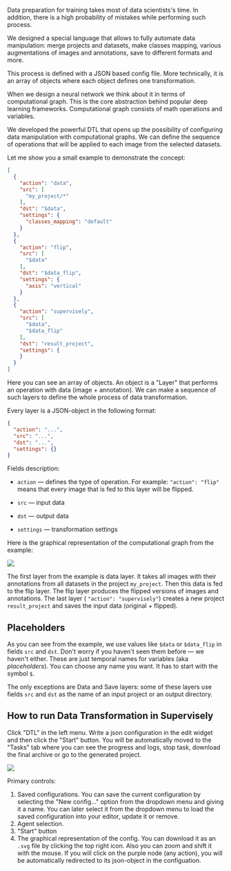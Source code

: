 Data preparation for training takes most of data scientists's time. In addition, there is a high probability of mistakes while performing such process.

We designed a special language that allows to fully automate data manipulation: merge projects and datasets, make classes mapping, various augmentations of images and annotations, save to different formats and more.

This process is defined with a JSON based config file. More technically, it is an array of objects where each object defines one transformation.

When we design a neural network we think about it in terms of computational graph. This is the core abstraction behind popular deep learning frameworks. Computational graph consists of math operations and variables.

We developed the powerful DTL that opens up the possibility of configuring data manipulation with computational graphs. We can define the sequence of operations that will be applied to each image from the selected datasets.

Let me show you a small example to demonstrate the concept:

```json
[
  {
    "action": "data",
    "src": [
      "my_project/*"
    ],
    "dst": "$data",
    "settings": {
      "classes_mapping": "default"
    }
  },
  {
    "action": "flip",
    "src": [
      "$data"
    ],
    "dst": "$data_flip",
    "settings": {
      "axis": "vertical"
    }
  },
  {
    "action": "supervisely",
    "src": [
      "$data",
      "$data_flip"
    ],
    "dst": "result_project",
    "settings": {
    }
  }
]
```

Here you can see an array of objects. An object is a "Layer" that performs an operation with data (image + annotation). We can make a sequence of such layers to define the whole process of data transformation.

Every layer is a JSON-object in the following format:

```json
{
  "action": "...",
  "src": "...",
  "dst": "...",
  "settings": {}
}
```

Fields description:

* `action` — defines the type of operation. For example: ```"action": "flip"``` means that every image that is fed to this layer will be flipped.

* `src` — input data

* `dst` — output data

* `settings` — transformation settings

Here is the graphical representation of the computational graph from the example:

![](../../assets/legacy/all_images/exp_001.png)

The first layer from the example is data layer. It takes all images with their annotations from all datasets in the project `my_project`. Then this data is fed to the flip layer. The flip layer produces the flipped versions of images and annotations. The last layer ( `"action": "supervisely"`) creates a new project `result_project` and saves the input data (original + flipped).


## Placeholders

As you can see from the example, we use values like `$data` or `$data_flip` in fields `src` and `dst`. Don't worry if you haven't seen them before — we haven't either. These are just temporal names for variables (aka *placeholders*). You can choose any name you want. It has to start with the symbol `$`.

The only exceptions are Data and Save layers: some of these layers use fields `src` and `dst` as the name of an input project or an output directory.

## How to run Data Transformation in Supervisely

Click "DTL" in the left menu. Write a json configuration in the edit widget and then click the "Start" button. You will be automatically moved to the "Tasks" tab where you can see the progress and logs, stop task, download the final archive or go to the generated project.

![](intro/ui.png)

Primary controls:

1. Saved configurations. You can save the current configuration by selecting the "New config..." option from the dropdown menu and giving it a name. You can later select it from the dropdown menu to load the saved configuration into your editor, update it or remove.
2. Agent selection.
3. "Start" button
4. The graphical representation of the config. You can download it as an `.svg` file by clicking the top right icon. Also you can zoom and shift it with the mouse. If you will click on the purple node (any action), you will be automatically redirected to its json-object in the configuation.

<!---
## About export

Configure a series of transformation layers to do things like filtering, resizing, argumentation, train-validation splitting, combining multiple datasets in one and export in Tensorflow, Caffe and other formats.

![](../../assets/legacy/export/pandas.png)

The idea of `Export` was to create a special tool to save your time during routine tasks like converting data for specific framework.

## Layers (Transformations)

To export data you should first configure a sequence of transformations, also called layers. Every layer is a JSON-object in the following format:

```JSON
{
  "action": "...",
  "src": "...",
  "dst": "...",
  "settings": {}
}
```

- `action` — Layer name
- `src` — Input data
- `dst` — Output data
- `settings` — Transformation settings

For every layer `input` and `output` can be a variable - placeholder, for example `$sample1`.
Value of `input` and `output` can also be an array of placeholders.

{% hint style="info" %}
You can use the same placeholder in multiple layers
{% endhint %}

## UI

![](../../assets/legacy/export/ui.png)

1. Configuration editor
2. Configuration diagram
3. Saved configuration presets
4. New layer button
5. Start export button
6. Previous exports with statuses
7. Editor mode: code editor or layers tree
-->
